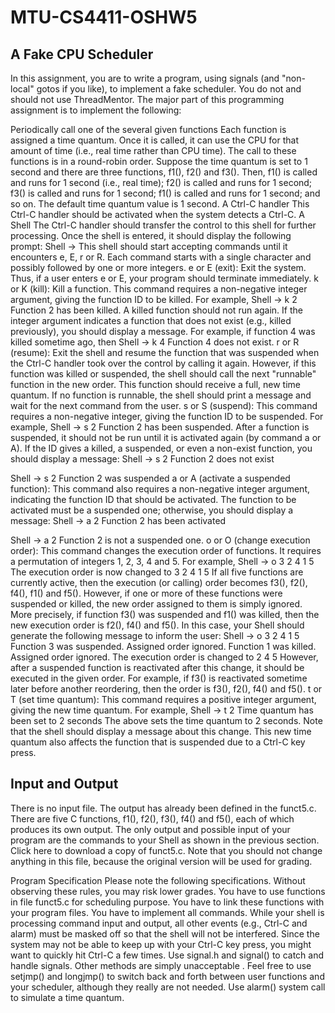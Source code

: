 # MTU-CS4411-OSHW5
## A Fake CPU Scheduler
In this assignment, you are to write a program, using signals (and "non-local" gotos if you like), to implement a fake scheduler. You do not and should not use ThreadMentor.
The major part of this programming assignment is to implement the following:

Periodically call one of the several given functions
Each function is assigned a time quantum. Once it is called, it can use the CPU for that amount of time (i.e., real time rather than CPU time). The call to these functions is in a round-robin order. Suppose the time quantum is set to 1 second and there are three functions, f1(), f2() and f3(). Then, f1() is called and runs for 1 second (i.e., real time); f2() is called and runs for 1 second; f3() is called and runs for 1 second; f1() is called and runs for 1 second; and so on. The default time quantum value is 1 second.
A Ctrl-C handler
This Ctrl-C handler should be activated when the system detects a Ctrl-C.
A Shell
The Ctrl-C handler should transfer the control to this shell for further processing. Once the shell is entered, it should display the following prompt:
Shell ->
This shell should start accepting commands until it encounters e, E, r or R. Each command starts with a single character and possibly followed by one or more integers.
e or E (exit): Exit the system. Thus, if a user enters e or E, your program should terminate immediately.
k or K (kill): Kill a function. This command requires a non-negative integer argument, giving the function ID to be killed. For example,
Shell -> k 2
Function 2 has been killed.
A killed function should not run again. If the integer argument indicates a function that does not exist (e.g., killed previously), you should display a message. For example, if function 4 was killed sometime ago, then
Shell -> k 4
Function 4 does not exist.
r or R (resume): Exit the shell and resume the function that was suspended when the Ctrl-C handler took over the control by calling it again. However, if this function was killed or suspended, the shell should call the next "runnable" function in the new order. This function should receive a full, new time quantum. If no function is runnable, the shell should print a message and wait for the next command from the user.
s or S (suspend): This command requires a non-negative integer, giving the function ID to be suspended. For example,
Shell -> s 2
Function 2 has been suspended.
After a function is suspended, it should not be run until it is activated again (by command a or A). If the ID gives a killed, a suspended, or even a non-exist function, you should display a message:
Shell -> s 2
Function 2 does not exist

Shell -> s 2
Function 2 was suspended
a or A (activate a suspended function): This command also requires a non-negative integer argument, indicating the function ID that should be activated. The function to be activated must be a suspended one; otherwise, you should display a message:
Shell -> a 2
Function 2 has been activated

Shell -> a 2
Function 2 is not a suspended one.
o or O (change execution order): This command changes the execution order of functions. It requires a permutation of integers 1, 2, 3, 4 and 5. For example,
Shell -> o 3 2 4 1 5
The execution order is now changed to 3 2 4 1 5
If all five functions are currently active, then the execution (or calling) order becomes f3(), f2(), f4(), f1() and f5(). However, if one or more of these functions were suspended or killed, the new order assigned to them is simply ignored. More precisely, if function f3() was suspended and f1() was killed, then the new execution order is f2(), f4() and f5(). In this case, your Shell should generate the following message to inform the user:
Shell -> o 3 2 4 1 5
Function 3 was suspended.  Assigned order ignored.
Function 1 was killed.  Assigned order ignored.
The execution order is changed to 2 4 5
However, after a suspended function is reactivated after this change, it should be executed in the given order. For example, if f3() is reactivated sometime later before another reordering, then the order is f3(), f2(), f4() and f5().
t or T (set time quantum): This command requires a positive integer argument, giving the new time quantum. For example,
Shell -> t 2
Time quantum has been set to 2 seconds
The above sets the time quantum to 2 seconds. Note that the shell should display a message about this change. This new time quantum also affects the function that is suspended due to a Ctrl-C key press.

## Input and Output
There is no input file. The output has already been defined in the funct5.c. There are five C functions, f1(), f2(), f3(), f4() and f5(), each of which produces its own output. The only output and possible input of your program are the commands to your Shell as shown in the previous section.
Click here to download a copy of funct5.c. Note that you should not change anything in this file, because the original version will be used for grading.

Program Specification
Please note the following specifications. Without observing these rules, you may risk lower grades.
You have to use functions in file funct5.c for scheduling purpose. You have to link these functions with your program files.
You have to implement all commands. While your shell is processing command input and output, all other events (e.g., Ctrl-C and alarm) must be masked off so that the shell will not be interfered. Since the system may not be able to keep up with your Ctrl-C key press, you might want to quickly hit Ctrl-C a few times.
Use signal.h and signal() to catch and handle signals. Other methods are simply unacceptable .
Feel free to use setjmp() and longjmp() to switch back and forth between user functions and your scheduler, although they really are not needed.
Use alarm() system call to simulate a time quantum.
